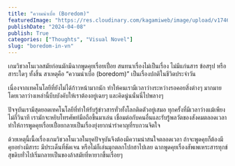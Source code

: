 ```yaml
---
title: "ความน่าเบื่อ (Boredom)"
featuredImage: "https://res.cloudinary.com/kagamiweb/image/upload/v1746028263/blog.coregamehd.com/boredom-in-vn.jpg"
publishDate: "2024-04-08"
publish: True
categories: ["Thoughts", "Visual Novel"]
slug: "boredom-in-vn"
---
```



เกมวิชวลโนเวลสมัยก่อนมักมีฉากพูดคุยเรื่อยเปื่อย สนทนาเรื่องไม่เป็นเรื่อง ไม่มีแก่นสาร ข้อสรุป หรือสาระใดๆ ทั้งสิ้น สาเหตุคือ “ความน่าเบื่อ (boredom)” เป็นเรื่องปกติในชีวิตประจำวัน

เนื่องจากเทคโนโลยีที่ยังไม่ได้ก้าวหน้ามากนัก ทำให้คนเรามีเวลาว่างระหว่างรอคอยสิ่งต่างๆ มากมาย โดยเวลาว่างเหล่านี้บีบบังคับให้เราต้องอยู่เฉยๆ และคิดนู่นนั่นนี่ไปพลางๆ

ปัจจุบันเรามีสุดยอดเทคโนโลยีที่ทำให้รับรู้ข่าวสารทั่วทั้งโลกติดตัวอยู่เสมอ ทุกครั้งที่มีเวลาว่างแม้เพียงไม่กี่วินาที เรามักจะหยิบโทรศัพท์มือถือขึ้นมาเล่น เชื่อมต่อกับคนอื่นและรับรู้พลวัตของสังคมตลอดเวลา ทำให้การพูดคุยเรื่อยเปื่อยกลายเป็นเรื่องยุ่งยากน่ารำคาญที่รบกวนจิตใจ

ด้วยเหตุนี้เนื้อเรื่องเกมวิชวลโนเวลในยุคปัจจุบันจึงต้องมีความน่าสนใจตลอดเวลา ถ้าจะพูดคุยก็ต้องมีคุยอย่างมีสาระ มีประเด็นที่ชัดเจน หรือไม่ก็เล่นมุกตลกโปกฮาไปเลย ฉากพูดคุยเรื่องสัพเพเหระสารทุกข์สุขดิบทั่วไปเริ่มกลายเป็นของล้าสมัยที่หายากขึ้นเรื่อยๆ
